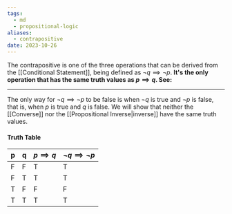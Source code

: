 ```yaml
---
tags:
  - md
  - propositional-logic
aliases:
  - contrapositive
date: 2023-10-26
---
```

The contrapositive is one of the three operations that can be derived from the [[Conditional Statement]], being defined as $\neg q \implies \neg p$. **It's the only operation that has the same truth values as $p \implies q$. See:**
___ 
The only way for $\neg q \implies \neg p$ to be false is when $\neg q$ is true and $\neg p$ is false, that is, when $p$ is true and $q$ is false. We will show that neither the [[Converse]] nor the [[Propositional Inverse|inverse]] have the same truth values.
#### Truth Table
| p   | q   | $p \implies q$ | $\neg q \implies \neg p$ |
| --- | --- | -------------- | ------------------------ |
| F   | F   | T              | T                        |
| F   | T   | T              | T                        |
| T   | F   | F              | F                        |
| T   | T   | T              | T                         |
